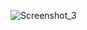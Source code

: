 ![Screenshot_3](https://github.com/miro-solution/miro-solution/assets/125961347/328c23be-24bf-4b44-9b4e-d9c44164cc41)
